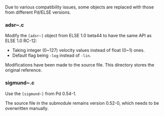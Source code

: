 Due to various compatibility issues, some objects are replaced with those from different Pd/ELSE versions.

### adsr~.c

Modify the `[adsr~]` object from ELSE 1.0 beta44 to have the same API as ELSE 1.0 RC-12:

- Taking integer (0~127) velocity values instead of float (0~1) ones.
- Default flag being `-log` instead of `-lin`.

Modifications have been made to the source file. This directory stores the original reference.

### sigmund~.c

Use the `[sigmund~]` from Pd 0.54-1.

The source file in the submodule remains version 0.52-0, which needs to be overwritten manually.